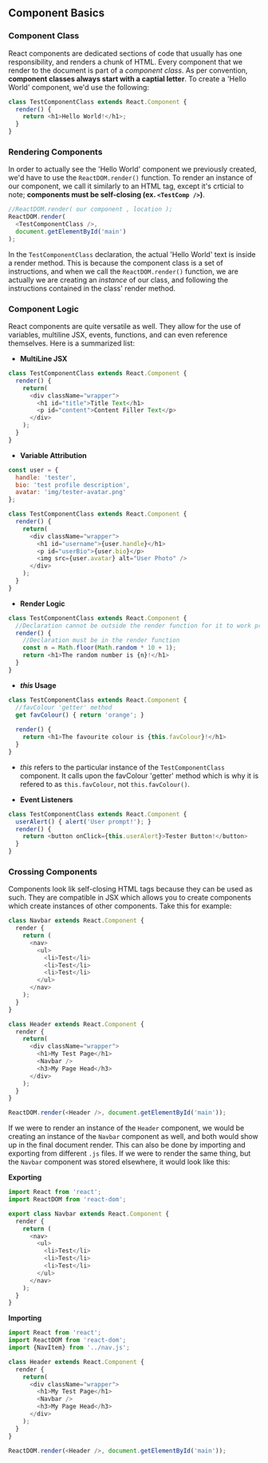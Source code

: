 ## Component Basics

### Component Class
React components are dedicated sections of code that usually has one responsibility, and renders a chunk of HTML. Every component that we render to the document  is part of a _component class_. As per convention, __component classes always start with a captial letter__.
To create a 'Hello World' component, we'd use the following:
```javascript
class TestComponentClass extends React.Component {
  render() {
    return <h1>Hello World!</h1>;
  }
}
```
### Rendering Components
In order to actually see the 'Hello World' component we previously created, we'd have to use the `ReactDOM.render()` function. To render an instance of our component, we call it similarly to an HTML tag, except it's crticial to note; __components must be self-closing (ex. `<TestComp />`)__.
```javascript
//ReactDOM.render( our component , location );
ReactDOM.render(
  <TestComponentClass />,
  document.getElementById('main')
);
```
In the `TestComponentClass` declaration, the actual 'Hello World' text is inside a render method. This is because the component class is a set of instructions, and when we call the `ReactDOM.render()` function, we are actually we are creating an _instance_ of our class, and following the instructions contained in the class' render method.

### Component Logic
React components are quite versatile as well. They allow for the use of variables, multiline JSX, events, functions, and can even reference themselves. Here is a summarized list:
 - __MultiLine JSX__
```javascript
class TestComponentClass extends React.Component {
  render() {
    return(
      <div className="wrapper">
        <h1 id="title">Title Text</h1>
        <p id="content">Content Filler Text</p>
      </div>
    );
  }
}
```
 - __Variable Attribution__
```javascript
const user = {
  handle: 'tester',
  bio: 'test profile description',
  avatar: 'img/tester-avatar.png'
};

class TestComponentClass extends React.Component {
  render() {
    return(
      <div className="wrapper">
        <h1 id="username">{user.handle}</h1>
        <p id="userBio">{user.bio}</p>
        <img src={user.avatar} alt="User Photo" />
      </div>
    );
  }
}
```
 - __Render Logic__
```javascript
class TestComponentClass extends React.Component {
  //Declaration cannot be outside the render function for it to work properly
  render() {
    //Declaration must be in the render function
    const n = Math.floor(Math.random * 10 + 1);
    return <h1>The random number is {n}!</h1>
  }
}
```
 - ___this_ Usage__
```javascript
class TestComponentClass extends React.Component {
  //favColour 'getter' method
  get favColour() { return 'orange'; }
  
  render() {
    return <h1>The favourite colour is {this.favColour}!</h1>
  }
}
```
* _this_ refers to the particular instance of the `TestComponentClass` component. It calls upon the favColour 'getter' method which is why it is refered to as `this.favColour`, not `this.favColour()`.
 - __Event Listeners__
```javascript
class TestComponentClass extends React.Component {
  userAlert() { alert('User prompt!'); }
  render() {
    return <button onClick={this.userAlert}>Tester Button!</button>
  }
}
```

### Crossing Components
Components look lik self-closing HTML tags because they can be used as such. They are compatible in JSX which allows you to create components which create instances of other components. Take this for example: 
```javascript
class Navbar extends React.Component {
  render {
    return (
      <nav>
        <ul>
          <li>Test</li>
          <li>Test</li>
          <li>Test</li>
        </ul>
      </nav>
    );
  }
}

class Header extends React.Component {
  render {
    return(
      <div className="wrapper">
        <h1>My Test Page</h1>
        <Navbar />
        <h3>My Page Head</h3>
      </div>
    );
  }
}

ReactDOM.render(<Header />, document.getElementById('main'));
```
If we were to render an instance of the `Header` component, we would be creating an instance of the `Navbar` component as well, and both would show up in the final document render. This can also be done by importing and exporting from different `.js` files. If we were to render the same thing, but the `Navbar` component was stored elsewhere, it would look like this:


__Exporting__
```javascript
import React from 'react';
import ReactDOM from 'react-dom';

export class Navbar extends React.Component {
  render {
    return (
      <nav>
        <ul>
          <li>Test</li>
          <li>Test</li>
          <li>Test</li>
        </ul>
      </nav>
    );
  }
}
```
__Importing__
```javascript
import React from 'react';
import ReactDOM from 'react-dom';
import {NavItem} from '../nav.js';

class Header extends React.Component {
  render {
    return(
      <div className="wrapper">
        <h1>My Test Page</h1>
        <Navbar />
        <h3>My Page Head</h3>
      </div>
    );
  }
}

ReactDOM.render(<Header />, document.getElementById('main'));
```
